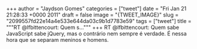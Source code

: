 
+++
author = "Jaydson Gomes"
categories = ["tweet"]
date = "Fri Jan 21 21:28:33 +0000 2011"
draft = false
image = "{TWEET_IMAGE}"
slug = "2099557fd22e14a4e533e644da03c9b1d7783e59"
tags = ["tweet"]
title = """RT @lfbittencourt: Quem s..."""
+++
RT @lfbittencourt: Quem sabe JavaScript sabe jQuery, mas o contrário nem sempre é verdade. É nessa hora que se separam meninos e homens.
